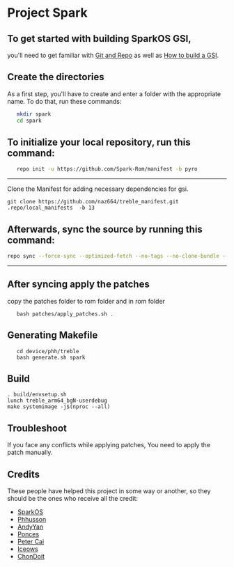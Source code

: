 Project Spark
===========

## To get started with building SparkOS GSI,
you'll need to get familiar with [Git and Repo](https://source.android.com/source/using-repo.html) as well as [How to build a GSI](https://github.com/phhusson/treble_experimentations/wiki/How-to-build-a-GSI%3F).


Create the directories
----------------------

As a first step, you'll have to create and enter a folder with the appropriate name.
To do that, run these commands:

```bash
   mkdir spark
   cd spark
```

To initialize your local repository, run this command:
------------------------------------------------------

```bash
   repo init -u https://github.com/Spark-Rom/manifest -b pyro
```

----------------   

Clone the Manifest for adding necessary dependencies for gsi.  
 
    git clone https://github.com/naz664/treble_manifest.git .repo/local_manifests  -b 13
  


Afterwards, sync the source by running this command:
----------------

```bash
repo sync --force-sync --optimized-fetch --no-tags --no-clone-bundle --prune -j$(nproc --all)
```

----------------

## After syncing apply the patches 


copy the patches folder to rom folder and in rom folder 

```
   bash patches/apply_patches.sh .
```

## Generating Makefile
 
 ```
    cd device/phh/treble
    bash generate.sh spark
 ```

## Build

 ```
 . build/envsetup.sh
 lunch treble_arm64_bgN-userdebug
 make systemimage -j$(nproc --all)
 
 ```
 
 ## Troubleshoot
 
If you face any conflicts while applying patches, You need to apply the patch manually.


## Credits
These people have helped this project in some way or another, so they should be the ones who receive all the credit:
- [SparkOS](https://github.com/Spark-Rom)
- [Phhusson](https://github.com/phhusson)
- [AndyYan](https://github.com/AndyCGYan)
- [Ponces](https://github.com/ponces)
- [Peter Cai](https://github.com/PeterCxy)
- [Iceows](https://github.com/Iceows)
- [ChonDoit](https://github.com/ChonDoit)


